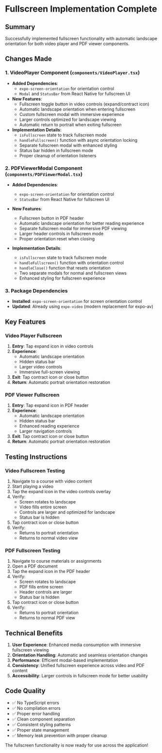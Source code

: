 # Fullscreen Implementation Complete

## Summary

Successfully implemented fullscreen functionality with automatic landscape orientation for both video player and PDF viewer components.

## Changes Made

### 1. VideoPlayer Component (`components/VideoPlayer.tsx`)

- **Added Dependencies**:
  - `expo-screen-orientation` for orientation control
  - `Modal` and `StatusBar` from React Native for fullscreen UI
- **New Features**:
  - Fullscreen toggle button in video controls (expand/contract icon)
  - Automatic landscape orientation when entering fullscreen
  - Custom fullscreen modal with immersive experience
  - Larger controls optimized for landscape viewing
  - Automatic return to portrait when exiting fullscreen
- **Implementation Details**:
  - `isFullscreen` state to track fullscreen mode
  - `handleFullscreen()` function with async orientation locking
  - Separate fullscreen modal with enhanced styling
  - Status bar hidden in fullscreen mode
  - Proper cleanup of orientation listeners

### 2. PDFViewerModal Component (`components/PDFViewerModal.tsx`)

- **Added Dependencies**:
  - `expo-screen-orientation` for orientation control
  - `StatusBar` from React Native for fullscreen UI
- **New Features**:

  - Fullscreen button in PDF header
  - Automatic landscape orientation for better reading experience
  - Separate fullscreen modal for immersive PDF viewing
  - Larger header controls in fullscreen mode
  - Proper orientation reset when closing

- **Implementation Details**:
  - `isFullscreen` state to track fullscreen mode
  - `handleFullscreen()` function with orientation control
  - `handleClose()` function that resets orientation
  - Two separate modals for normal and fullscreen views
  - Enhanced styling for fullscreen experience

### 3. Package Dependencies

- **Installed**: `expo-screen-orientation` for screen orientation control
- **Updated**: Already using `expo-video` (modern replacement for expo-av)

## Key Features

### Video Player Fullscreen

1. **Entry**: Tap expand icon in video controls
2. **Experience**:
   - Automatic landscape orientation
   - Hidden status bar
   - Larger video controls
   - Immersive full-screen viewing
3. **Exit**: Tap contract icon or close button
4. **Return**: Automatic portrait orientation restoration

### PDF Viewer Fullscreen

1. **Entry**: Tap expand icon in PDF header
2. **Experience**:
   - Automatic landscape orientation
   - Hidden status bar
   - Enhanced reading experience
   - Larger navigation controls
3. **Exit**: Tap contract icon or close button
4. **Return**: Automatic portrait orientation restoration

## Testing Instructions

### Video Fullscreen Testing

1. Navigate to a course with video content
2. Start playing a video
3. Tap the expand icon in the video controls overlay
4. Verify:
   - Screen rotates to landscape
   - Video fills entire screen
   - Controls are larger and optimized for landscape
   - Status bar is hidden
5. Tap contract icon or close button
6. Verify:
   - Returns to portrait orientation
   - Returns to normal video view

### PDF Fullscreen Testing

1. Navigate to course materials or assignments
2. Open a PDF document
3. Tap the expand icon in the PDF header
4. Verify:
   - Screen rotates to landscape
   - PDF fills entire screen
   - Header controls are larger
   - Status bar is hidden
5. Tap contract icon or close button
6. Verify:
   - Returns to portrait orientation
   - Returns to normal PDF view

## Technical Benefits

1. **User Experience**: Enhanced media consumption with immersive fullscreen viewing
2. **Orientation Handling**: Automatic and seamless orientation changes
3. **Performance**: Efficient modal-based implementation
4. **Consistency**: Unified fullscreen experience across video and PDF content
5. **Accessibility**: Larger controls in fullscreen mode for better usability

## Code Quality

- ✅ No TypeScript errors
- ✅ No compilation errors
- ✅ Proper error handling
- ✅ Clean component separation
- ✅ Consistent styling patterns
- ✅ Proper state management
- ✅ Memory leak prevention with proper cleanup

The fullscreen functionality is now ready for use across the application!
